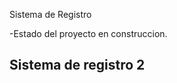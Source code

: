 <h> Sistema de Registro</h1>

-Estado del proyecto en construccion.

 <h2>Sistema de registro 2</h2>
